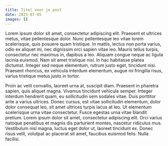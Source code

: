 ```yaml
---
title: Titel voor je post
date: 2025-07-05
images: []
---
```

Lorem ipsum dolor sit amet, consectetur adipiscing elit. Praesent et ultrices metus, vitae pellentesque dolor. Nunc pellentesque leo vitae lorem scelerisque, quis posuere quam tristique. In mattis, lectus non porta varius, odio ex aliquet mi, nec dignissim orci sapien vitae leo. Mauris tellus turpis, consectetur nec maximus in, dapibus a leo. Aliquam congue neque ac ligula lacinia euismod. Nam sit amet tristique nisl. In hac habitasse platea dictumst. Integer sed neque elementum, rutrum justo eget, tincidunt nisi. Praesent rhoncus, ex vehicula interdum elementum, augue mi fringilla risus, varius tristique metus justo in tortor.

Proin ac velit convallis, laoreet urna at, suscipit diam. Praesent in pharetra sapien, quis aliquet magna. Vivamus tincidunt vehicula semper. Integer interdum hendrerit quam, eu sollicitudin sem sodales vitae. Duis porttitor ante a varius ultrices. Donec cursus, est vitae sollicitudin elementum, dolor dolor consequat leo, sit amet ultrices turpis lacus at leo. Ut elementum scelerisque urna vitae consectetur. Fusce egestas urna vitae blandit pretium. Lorem ipsum dolor sit amet, consectetur adipiscing elit. Orci varius natoque penatibus et magnis dis parturient montes, nascetur ridiculus mus. Vestibulum nisl magna, luctus eget dolor ut, laoreet tincidunt ex. Donec risus velit, volutpat ac placerat sit amet, faucibus euismod felis. Nulla facilisi.
